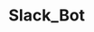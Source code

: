 # Slack_Bot

<!-- npm init -->

<!-- yarn add esm -->

<!-- yarn add @slack/rtm-api -->

<!-- yarn add @slack/web-api -->

<!-- yarn start -->